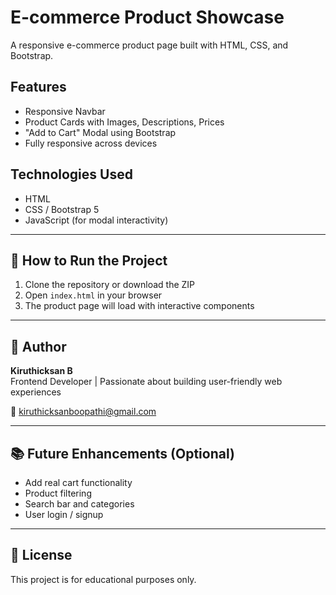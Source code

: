 # E-commerce Product Showcase

A responsive e-commerce product page built with HTML, CSS, and Bootstrap.

## Features

- Responsive Navbar
- Product Cards with Images, Descriptions, Prices
- "Add to Cart" Modal using Bootstrap
- Fully responsive across devices

## Technologies Used

- HTML
- CSS / Bootstrap 5
- JavaScript (for modal interactivity)


---

## 🚀 How to Run the Project

1. Clone the repository or download the ZIP
2. Open `index.html` in your browser
3. The product page will load with interactive components

---

## 👤 Author

**Kiruthicksan B**  
Frontend Developer | Passionate about building user-friendly web experiences

📧 kiruthicksanboopathi@gmail.com

---


## 📚 Future Enhancements (Optional)

- Add real cart functionality  
- Product filtering  
- Search bar and categories  
- User login / signup

---

## 📝 License

This project is for educational purposes only.

